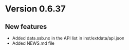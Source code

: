 # Version 0.6.37

## New features

- Added data.ssb.no in the API list in inst/extdata/api.json
- Added NEWS.md file
